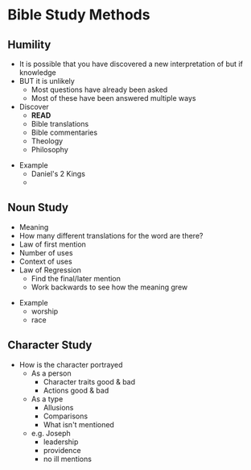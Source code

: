# Bible Study Methods


## Humility

* It is possible that you have discovered a new interpretation of but if knowledge
* BUT it is unlikely
  * Most questions have already been asked
  * Most of these have been answered multiple ways
* Discover
  * **READ**
  * Bible translations
  * Bible commentaries
  * Theology
  * Philosophy
- Example
  - Daniel's 2 Kings
  - 


## Noun Study

* Meaning
* How many different translations for the word are there?
* Law of first mention
* Number of uses
* Context of uses
* Law of Regression
  * Find the final/later mention
  * Work backwards to see how the meaning grew
- Example
  - worship
  - race


## Character Study

* How is the character portrayed
  * As a person
    * Character traits good & bad
    * Actions good & bad
  * As a type
    * Allusions
    * Comparisons
    * What isn't mentioned
  - e.g. Joseph
    - leadership
    - providence
    - no ill mentions

